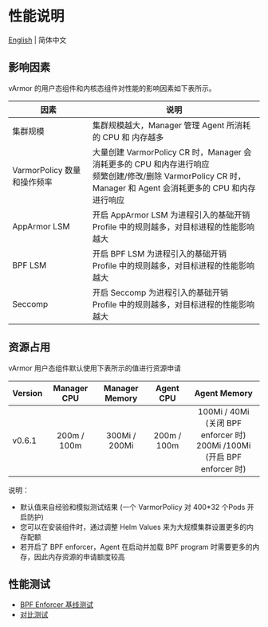 # 性能说明

[English](README.md) | 简体中文

## 影响因素

vArmor 的用户态组件和内核态组件对性能的影响因素如下表所示。

| 因素 | 说明 |
| --- | ---- |
| 集群规模                   | 集群规模越大，Manager 管理 Agent 所消耗的 CPU 和 内存越多 |
| VarmorPolicy 数量和操作频率 | 大量创建 VarmorPolicy CR 时，Manager 会消耗更多的 CPU 和内存进行响应<br />频繁创建/修改/删除 VarmorPolicy CR 时，Manager 和 Agent 会消耗更多的 CPU 和内存进行响应 |
| AppArmor LSM             | 开启 AppArmor LSM 为进程引入的基础开销<br />Profile 中的规则越多，对目标进程的性能影响越大|
| BPF LSM                  | 开启 BPF LSM 为进程引入的基础开销<br />Profile 中的规则越多，对目标进程的性能影响越大 |
| Seccomp                  | 开启 Seccomp 为进程引入的基础开销<br />Profile 中的规则越多，对目标进程的性能影响越大 |

## 资源占用

vArmor 用户态组件默认使用下表所示的值进行资源申请

| Version | Manager CPU | Manager Memory | Agent CPU   | Agent Memory |
| ------- |:-----------:|:--------------:|:-----------:|:--------------------------------------------------------------------:|
| v0.6.1 | 200m / 100m | 300Mi / 200Mi  | 200m / 100m | 100Mi / 40Mi (关闭 BPF enforcer 时)<br />200Mi /100Mi (开启 BPF enforcer 时) |

说明：

* 默认值来自经验和模拟测试结果 (一个 VarmorPolicy 对 400*32 个Pods 开启防护)
* 您可以在安装组件时，通过调整 Helm Values 来为大规模集群设置更多的内存配额
* 若开启了 BPF enforcer，Agent 在启动并加载 BPF program 时需要更多的内存，因此内存资源的申请额度较高

## 性能测试

* [BPF Enforcer 基线测试](bpf_benchmark.zh_CN.md)
* [对比测试](comparison_testing.zh_CN.md)
